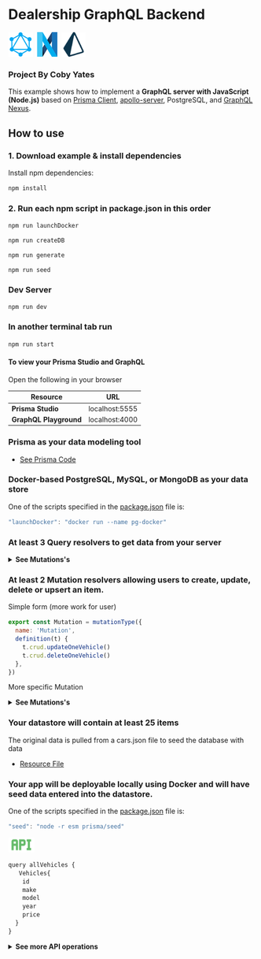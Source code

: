# Dealership GraphQL Backend

<img src="./assets/graphql.png" alt="GraphQL" title="GraphQL" height="50">
<img src="./assets/nexus.png" alt="GraphQL" title="GraphQL" height="50">
<img src="./assets/prisma.png" alt="GraphQL" title="GraphQL" height="50">

### Project By Coby Yates

This example shows how to implement a **GraphQL server with JavaScript (Node.js)** based on [Prisma Client](https://github.com/prisma/prisma2/blob/master/docs/prisma-client-js/api.md), [apollo-server](https://www.apollographql.com/docs/apollo-server/), PostgreSQL, and [GraphQL Nexus](https://nexus.js.org/).

## How to use

### 1. Download example & install dependencies

Install npm dependencies:

```s
npm install
```

### 2. Run each npm script in package.json in this order

 ```
 npm run launchDocker
 ``` 
 ``` 
 npm run createDB
 ```     
 ``` 
 npm run generate
 ``` 
 ``` 
 npm run seed
 ```         
 ### Dev Server
 ``` 
 npm run dev
 ```          

### In another terminal tab run

```javascript
npm run start
```

#### To view your Prisma Studio and GraphQL

Open the following in your browser

| Resource               |      URL       |
| ---------------------- | :------------: |
| **Prisma Studio**      | localhost:5555 |
| **GraphQL Playground** | localhost:4000 |

### Prisma as your data modeling tool

- [See Prisma Code](./prisma)

### Docker-based PostgreSQL, MySQL, or MongoDB as your data store

One of the scripts specified in the [package.json](./package.json) file is:

```javascript
"launchDocker": "docker run --name pg-docker"
```

### At least 3 Query resolvers to get data from your server

<Details><Summary><strong>See Mutations's</strong></Summary>

```js
t.field('Vehicle', {
  type: 'Vehicle',
  nullable: true,
  args: { id: idArg() },
  resolve: (parent, { id }, ctx) => {
    return ctx.prisma.vehicle.findOne({
      where: {
        id,
      },
    })
  },
})
```

```javascript
t.list.field('Vehicles', {
  type: 'Vehicle',
  args: {
    searchString: stringArg({ nullable: true }),
  },
  resolve: (parent, { searchString }, ctx) => {
    return ctx.prisma.vehicle.findMany({
      where: {
        OR: [
              { make: { contains: searchString } },
              { year: { contains: searchString } },
              { vtype: { contains: searchString } }
            ],
      },
    })
  },
})
```

</DETAILS>

### At least 2 Mutation resolvers allowing users to create, update, delete or upsert an item.

Simple form (more work for user)

```js
export const Mutation = mutationType({
  name: 'Mutation',
  definition(t) {
    t.crud.updateOneVehicle()
    t.crud.deleteOneVehicle()
  },
})
```

More specific Mutation
<Details><Summary><strong>See Mutations's</strong></Summary>

```javascript
export const Mutation = mutationType({
    name: 'Mutation',
    definition(t) {
        t.crud.deleteOneVehicle()
        t.field('createVehicle', {
          type: 'Vehicle',
          args: {
            make: stringArg({ nullable: false }),
            model: stringArg({ nullable: false }),
            year: stringArg({ nullable: false }),
            topSpeed: stringArg(),
            power: stringArg(),
            weight: stringArg(),
            engine: stringArg(),
            torque: stringArg(),
            sixty: stringArg(),
            price: stringArg(),
            vtype: stringArg(),
          },
          resolve: (
            parent,
            { make, model, year, topSpeed, power, weight, engine, torque, sixty, price, vtype, },
            ctx,
          ) => {
            return ctx.prisma.vehicle.create({
              data: { make, model, year, topSpeed, power, weight, engine, torque, sixty, price, vtype, },
            })
          },
        })
```
</Details>

### Your datastore will contain at least 25 items

The original data is pulled from a cars.json file to seed the database with data
- [Resource File](./prisma/cars.json)

### Your app will be deployable locally using Docker and will have seed data entered into the datastore.

One of the scripts specified in the [package.json](./package.json) file is:
```javascript
"seed": "node -r esm prisma/seed"
```

<img src="./assets/api.png" alt="GraphQL" title="GraphQL" height="30">

```js
query allVehicles {
   Vehicles{
    id
    make
    model
    year
    price
  }  
}
```

<Details><Summary><strong>See more API operations</strong></Summary>

### Create a single vehicle

```graphql
mutation createVehicle {
  createVehicle(
    	vtype: "truck",
      make: "Ford",
      model: "Raptor",
      year: "2020",
      topSpeed: "107",
      power: "400",
      weight: "5508",
      engine: "V6",
      torque: "510",
      sixty: "5.1",
      price: "53455",
      image: "test"
  ) {
    id
    createdAt
    make
    model
  }
}
```

### Update a vehicle by id

```graphql
mutation updateOneVehicle {
  updateOneVehicle(
    where: {id: "ck98yqta90000m0uaz66vmccr"}
    data: {
      vtype: "truck",
      make: "Ford",
      model: "Raptor",
      year: "2020",
      topSpeed: "107",
      power: "450",
      weight: "5508",
      engine: "V6",
      torque: "510",
      sixty: "5.1",
      price: "53455"
    }
  ){
    make
    model
    power
    createdAt
    updatedAt
  }
}
```

### Delete a single vehicle by id

```graphql
mutation deleteVehicle {
  deleteOneVehicle(where: {
    id: "ck98yqta90000m0uaz66vmccr"
  })
  {
    id
    make
  }
}
```

### Find one vehicle by id

```graphql
query filterVehicle {
  Vehicle(id: "ck98yqta90000m0uaz66vmccr") {
    make
    model
    year
    price
    vtype
  }
}
```

### Search by any type of make

```graphql
query filterVehicles {
  Vehicles(searchString: "truck") {
    make
    model
    year
    price
  }
}
```

</Details>
